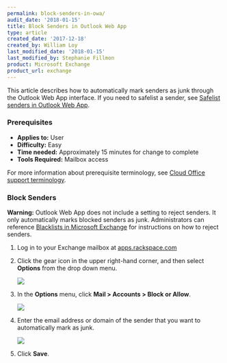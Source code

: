 ```yaml
---
permalink: block-senders-in-owa/
audit_date: '2018-01-15'
title: Block Senders in Outlook Web App
type: article
created_date: '2017-12-18'
created_by: William Loy
last_modified_date: '2018-01-15'
last_modified_by: Stephanie Fillmon
product: Microsoft Exchange
product_url: exchange
---
```


This article describes how to automatically mark senders as junk through the Outlook Web App interface. If you need to safelist a sender, see [Safelist senders in Outlook Web App](/how-to/safelist-senders-in-owa).

### Prerequisites

- **Applies to:** User
- **Difficulty:** Easy
- **Time needed:** Approximately 15 minutes for change to complete
- **Tools Required:** Mailbox access

For more information about prerequisite terminology, see [Cloud Office support terminology](/how-to/cloud-office-support-terminology/).

### Block Senders

**Warning:** Outlook Web App does not include a setting to reject senders. It only automatically marks blocked senders as junk. Administrators can reference [Blacklists in Microsoft Exchange](/how-to/spam-preferences-safe-lists-and-black-list-in-microsoft-exchange/#manage-black-list) for instructions on how to reject senders.

1. Log in to your Exchange mailbox at [apps.rackspace.com](apps.rackspace.com)

2. Click the gear icon in the upper right-hand corner, and then select **Options** from the drop down menu.

    <img src="{% asset_path exchange/block-senders-in-owa/options_gear.png %}" />

3. In the **Options** menu, click **Mail > Accounts > Block or Allow**.

    <img src="{% asset_path exchange/block-senders-in-owa/block_or_allow.png %}" />

4. Enter the email address or domain of the sender that you want to automatically mark as junk.

    <img src="{% asset_path exchange/block-senders-in-owa/blocked_senders.png %}" />

5. Click **Save**.     
